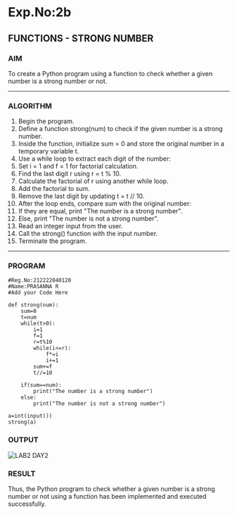 # Exp.No:2b  
## FUNCTIONS - STRONG NUMBER

### AIM  
To create a Python program using a function to check whether a given number is a strong number or not.

---

### ALGORITHM

1.	Begin the program.
2.	Define a function strong(num) to check if the given number is a strong number.
3.	Inside the function, initialize sum = 0 and store the original number in a temporary variable t.
4.	Use a while loop to extract each digit of the number:
5.	Set i = 1 and f = 1 for factorial calculation.
6.	Find the last digit r using r = t % 10.
7.	Calculate the factorial of r using another while loop.
8.	Add the factorial to sum.
9.	Remove the last digit by updating t = t // 10.
10.	After the loop ends, compare sum with the original number:
11.	If they are equal, print "The number is a strong number".
12.	Else, print "The number is not a strong number".
13.	Read an integer input from the user.
14.	Call the strong() function with the input number.
15.	Terminate the program.

---

### PROGRAM
```
#Reg.No:212222040120
#Name:PRASANNA R
#Add your Code Here

def strong(num):
    sum=0
    t=num
    while(t>0):
        i=1
        f=1
        r=t%10
        while(i<=r):
            f*=i
            i+=1
        sum+=f
        t//=10
    
    if(sum==num):
        print("The number is a strong number")
    else:
        print("The number is not a strong number")
        
a=int(input())
strong(a)
```
### OUTPUT

![LAB2 DAY2](https://github.com/user-attachments/assets/59da4f37-b861-4946-98ab-bbc55573ee1e)


### RESULT
Thus, the Python program to check whether a given number is a strong number or not using a function has been implemented and executed successfully.
